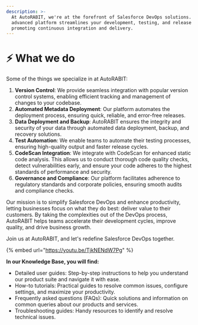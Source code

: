 ```yaml
---
description: >-
  At AutoRABIT, we're at the forefront of Salesforce DevOps solutions. Our
  advanced platform streamlines your development, testing, and release cycles,
  promoting continuous integration and delivery.
---
```


# ⚡ What we do

Some of the things we specialize in at AutoRABIT:&#x20;

1. **Version Control**: We provide seamless integration with popular version control systems, enabling efficient tracking and management of changes to your codebase.
2. **Automated Metadata Deployment**: Our platform automates the deployment process, ensuring quick, reliable, and error-free releases.
3. **Data Deployment and Backup**: AutoRABIT ensures the integrity and security of your data through automated data deployment, backup, and recovery solutions.
4. **Test Automation**: We enable teams to automate their testing processes, ensuring high-quality output and faster release cycles.
5. **CodeScan Integration**: We integrate with CodeScan for enhanced static code analysis. This allows us to conduct thorough code quality checks, detect vulnerabilities early, and ensure your code adheres to the highest standards of performance and security.
6. **Governance and Compliance**: Our platform facilitates adherence to regulatory standards and corporate policies, ensuring smooth audits and compliance checks.

Our mission is to simplify Salesforce DevOps and enhance productivity, letting businesses focus on what they do best: deliver value to their customers. By taking the complexities out of the DevOps process, AutoRABIT helps teams accelerate their development cycles, improve quality, and drive business growth.&#x20;

Join us at AutoRABIT, and let's redefine Salesforce DevOps together.

{% embed url="https://youtu.be/TjkNENdW7Pg" %}

**In our Knowledge Base, you will find:**

* Detailed user guides: Step-by-step instructions to help you understand our product suite and navigate it with ease.
* How-to tutorials: Practical guides to resolve common issues, configure settings, and maximize your productivity.
* Frequently asked questions (FAQs): Quick solutions and information on common queries about our products and services.
* Troubleshooting guides: Handy resources to identify and resolve technical issues.

